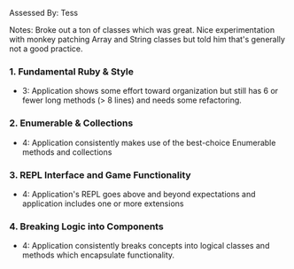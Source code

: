 Assessed By: Tess

Notes: Broke out a ton of classes which was great. Nice experimentation with monkey patching Array and String classes but told him that's generally not a good practice.


### 1. Fundamental Ruby & Style

* 3:  Application shows some effort toward organization but still has 6 or fewer long methods (> 8 lines) and needs some refactoring.

### 2. Enumerable & Collections

* 4: Application consistently makes use of the best-choice Enumerable methods and collections

### 3. REPL Interface and Game Functionality

* 4: Application's REPL goes above and beyond expectations and application includes one or more extensions

### 4. Breaking Logic into Components

* 4: Application consistently breaks concepts into logical classes and methods which encapsulate functionality.

